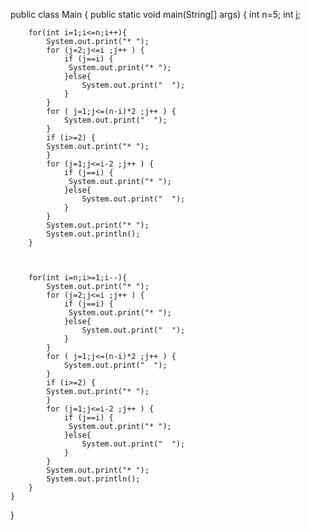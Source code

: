public class Main
{
	public static void main(String[] args) {
		int n=5;
		int j;
		 
		for(int i=1;i<=n;i++){
		    System.out.print("* ");             
		    for (j=2;j<=i ;j++ ) {
		        if (j==i) {
		         System.out.print("* ");   
		        }else{
		            System.out.print("  ");  
		        }
		    }
		    for ( j=1;j<=(n-i)*2 ;j++ ) {
		        System.out.print("  ");       
		    }
		    if (i>=2) {
		    System.out.print("* ");           
		    }
		    for (j=1;j<=i-2 ;j++ ) {          
		        if (j==i) {
		         System.out.print("* ");     
		        }else{
		            System.out.print("  ");      
		        }
		    }
		    System.out.print("* ");   
		    System.out.println();
		}
		
		
		
		for(int i=n;i>=1;i--){
		    System.out.print("* ");
		    for (j=2;j<=i ;j++ ) {
		        if (j==i) {
		         System.out.print("* ");   
		        }else{
		            System.out.print("  ");
		        }
		    }
		    for ( j=1;j<=(n-i)*2 ;j++ ) {
		        System.out.print("  ");
		    }
		    if (i>=2) {
		    System.out.print("* ");
		    }
		    for (j=1;j<=i-2 ;j++ ) {
		        if (j==i) {
		         System.out.print("* ");   
		        }else{
		            System.out.print("  ");
		        }
		    }
		    System.out.print("* ");
		    System.out.println();             
		}
	}
}

